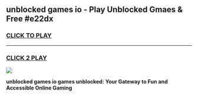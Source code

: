 
## unblocked games io - Play Unblocked Gmaes & Free #e22dx
<h3>
<a href="https://news.freeplayer.one?title=unblocked_games_io&ref=03M">CLICK TO PLAY</a></h3>
<hr>

<h3>
<a href="https://news.freeplayer.one?title=unblocked_games_io&ref=03M">CLICK 2 PLAY</a>
  
</h3>

<a href="https://news.freeplayer.one?title=unblocked_games_io&ref=03M"><img src="https://clearcache.store/games.png"></a>


**unblocked games io games unblocked: Your Gateway to Fun and Accessible Online Gaming**
